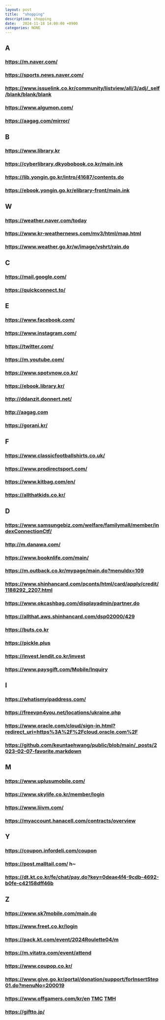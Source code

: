 ```yaml
---
layout: post
title:  "shopping"
description: shopping 
date:   2024-11-18 14:00:00 +0900
categories: NONE
---
```

## A
### <https://m.naver.com/>
### <https://sports.news.naver.com/>
### <https://www.issuelink.co.kr/community/listview/all/3/adj/_self/blank/blank/blank>
### <https://www.algumon.com/>
### <https://aagag.com/mirror/>

## B
### <https://www.library.kr>
### <https://cyberlibrary.dkyobobook.co.kr/main.ink>
### <https://lib.yongin.go.kr/intro/41687/contents.do>
### <https://ebook.yongin.go.kr/elibrary-front/main.ink>

## W
### <https://weather.naver.com/today>
### <https://www.kr-weathernews.com/mv3/html/map.html>
### <https://www.weather.go.kr/w/image/vshrt/rain.do>

## C
### <https://mail.google.com/>
### <https://quickconnect.to/>

## E
### <https://www.facebook.com/>
### <https://www.instagram.com/>
### <https://twitter.com/>
### <https://m.youtube.com/>
### <https://www.spotvnow.co.kr/>
### <https://ebook.library.kr/>
### <http://ddanzit.donnert.net/>
### <http://aagag.com>
### <https://gorani.kr/>

## F
### <https://www.classicfootballshirts.co.uk/>
### <https://www.prodirectsport.com/>
### <https://www.kitbag.com/en/>
### <https://allthatkids.co.kr/>

## D
### <https://www.samsungebiz.com/welfare/familymall/member/indexConnectionCtf/>
### <http://m.danawa.com/>
### <https://www.booknlife.com/main/>
### <https://m.outback.co.kr/mypage/main.do?menuIdx=109>
### <https://www.shinhancard.com/pconts/html/card/apply/credit/1188292_2207.html>
### <https://www.okcashbag.com/displayadmin/partner.do>
### <https://allthat.aws.shinhancard.com/dsp02000/429>
### <https://buts.co.kr>
### <https://pickle.plus>
### <https://invest.lendit.co.kr/invest>
### <https://www.paysgift.com/Mobile/Inquiry>

## I
### <https://whatismyipaddress.com/>
### <https://freevpn4you.net/locations/ukraine.php>
### <https://www.oracle.com/cloud/sign-in.html?redirect_uri=https%3A%2F%2Fcloud.oracle.com%2F>
### <https://github.com/keuntaehwang/public/blob/main/_posts/2023-02-07-favorite.markdown>

## M
### <https://www.uplusumobile.com/>
### <https://www.skylife.co.kr/member/login>
### <https://www.liivm.com/>
### <https://myaccount.hanacell.com/contracts/overview>

## Y
### <https://coupon.infordeli.com/coupon>
### <https://post.malltail.com/> h~
### <https://dt.kt.co.kr/fe/chat/pay.do?key=0deae4f4-9cdb-4692-b0fe-c42158dff46b>

## Z
### <https://www.sk7mobile.com/main.do>
### <https://www.freet.co.kr/login>
### <https://pack.kt.com/event/2024Roulette04/m>
### <https://m.vitatra.com/event/attend>
### <https://www.coupop.co.kr/>
### <https://www.give.go.kr/portal/donation/support/forInsertStep01.do?menuNo=200019>
### <https://www.offgamers.com/kr/en> [TMC](https://www.thecashback.kr/exchangerate.php) [TMH](https://www.themore.app/)
### <https://giftto.jp/>

